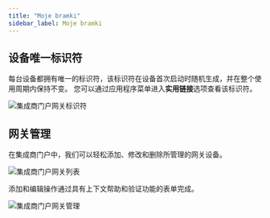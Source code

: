```yaml
---
title: "Moje bramki"
sidebar_label: Moje bramki
---
```


## 设备唯一标识符

每台设备都拥有唯一的标识符，该标识符在设备首次启动时随机生成，并在整个使用周期内保持不变。
您可以通过应用程序菜单进入**实用链接**选项查看该标识符。

![集成商门户网关标识符](/img/en/bramka/dom_cloud_gate_id.png)

## 网关管理

在集成商门户中，我们可以轻松添加、修改和删除所管理的网关设备。

![集成商门户网关列表](/img/en/bramka/dom_cloud_gates.png)

添加和编辑操作通过具有上下文帮助和验证功能的表单完成。

![集成商门户网关管理](/img/en/bramka/dom_cloud_gate.png)